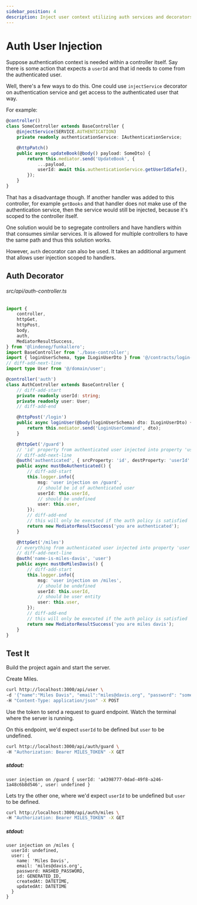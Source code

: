 ```yaml
---
sidebar_position: 4
description: Inject user context utilizing auth services and decorators
---
```


# Auth User Injection

Suppose authentication context is needed within a controller itself. Say there is some action that expects a `userId` and that id needs to come from the authenticated user.

Well, there's a few ways to do this. One could use `injectService` decorator on authentication service and get access to the authenticated user that way.

For example:

```ts
@controller()
class SomeController extends BaseController {
    @injectService(SERVICE.AUTHENTICATION)
    private readonly authenticationService: IAuthenticationService;

    @httpPatch()
    public async updateBook(@body() payload: SomeDto) {
        return this.mediator.send('UpdateBook', {
            ...payload,
            userId: await this.authenticationService.getUserIdSafe(),
        });
    }
}
```

That has a disadvantage though. If another handler was added to this controller, for example `getBooks` and that handler does not make use of the authentication service,
then the service would still be injected, because it's scoped to the controller itself.

One solution would be to segregate controllers and have handlers within that consumes similar services. It is allowed for multiple controllers to have the same path and thus this solution works.

However, `auth` decorator can also be used. It takes an additional argument that allows user injection scoped to handlers.

## Auth Decorator

###### src/api/auth-controller.ts

```ts
import {
    controller,
    httpGet,
    httpPost,
    body,
    auth,
    MediatorResultSuccess,
} from '@lindeneg/funkallero';
import BaseController from './base-controller';
import { loginUserSchema, type ILoginUserDto } from '@/contracts/login-user';
// diff-add-next-line
import type User from '@/domain/user';

@controller('auth')
class AuthController extends BaseController {
    // diff-add-start
    private readonly userId: string;
    private readonly user: User;
    // diff-add-end

    @httpPost('/login')
    public async loginUser(@body(loginUserSchema) dto: ILoginUserDto) {
        return this.mediator.send('LoginUserCommand', dto);
    }

    @httpGet('/guard')
    // 'id' property from authenticated user injected into property 'userId'
    // diff-add-next-line
    @auth('authenticated', { srcProperty: 'id', destProperty: 'userId' })
    public async mustBeAuthenticated() {
        // diff-add-start
        this.logger.info({
            msg: 'user injection on /guard',
            // should be id of authenticated user
            userId: this.userId,
            // should be undefined
            user: this.user,
        });
        // diff-add-end
        // this will only be executed if the auth policy is satisfied
        return new MediatorResultSuccess('you are authenticated');
    }

    @httpGet('/miles')
    // everything from authenticated user injected into property 'user'
    // diff-add-next-line
    @auth('name-is-miles-davis', 'user')
    public async mustBeMilesDavis() {
        // diff-add-start
        this.logger.info({
            msg: 'user injection on /miles',
            // should be undefined
            userId: this.userId,
            // should be user entity
            user: this.user,
        });
        // diff-add-end
        // this will only be executed if the auth policy is satisfied
        return new MediatorResultSuccess('you are miles davis');
    }
}
```

## Test It

Build the project again and start the server.

Create Miles.

```bash
curl http://localhost:3000/api/user \
-d '{"name":"Miles Davis", "email":"miles@davis.org", "password": "some-password"}' \
-H "Content-Type: application/json" -X POST
```

Use the token to send a request to guard endpoint. Watch the terminal where the server is running.

On this endpoint, we'd expect `userId` to be defined but `user` to be undefined.

```bash
curl http://localhost:3000/api/auth/guard \
-H "Authorization: Bearer MILES_TOKEN" -X GET
```

##### stdout:

```
user injection on /guard { userId: 'a4398777-0dad-49f8-a246-1a48c6b8d546', user: undefined }
```

Lets try the other one, where we'd expect `userId` to be undefined but `user` to be defined.

```bash
curl http://localhost:3000/api/auth/miles \
-H "Authorization: Bearer MILES_TOKEN" -X GET
```

##### stdout:

```
user injection on /miles {
  userId: undefined,
  user: {
    name: 'Miles Davis',
    email: 'miles@davis.org',
    password: HASHED_PASSWORD,
    id: GENERATED_ID,
    createdAt: DATETIME,
    updatedAt: DATETIME
  }
}
```
